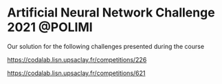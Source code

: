 # Artificial Neural Network Challenge 2021 @POLIMI

Our solution for the following challenges presented during the course

https://codalab.lisn.upsaclay.fr/competitions/226

https://codalab.lisn.upsaclay.fr/competitions/621
